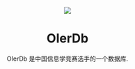 <p align="center">
<img src="https://github.com/WZKSDN/OIer/raw/master/on_server/logo-white.jpg" />
</p>

<h1 align="center">OIerDb</h1>

<p align="center">OIerDb 是中国信息学竞赛选手的一个数据库.</p>
